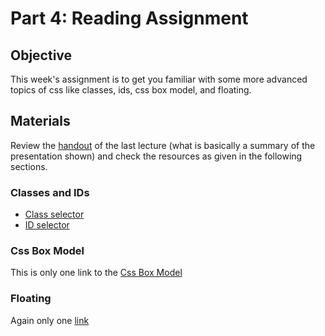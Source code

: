 # Part 4: Reading Assignment

## Objective
This week's assignment is to get you familiar with some more advanced topics of css like classes, ids, css box model, and floating.

## Materials
Review the [handout](AdvancedCssHandout.pdf) of the last lecture (what is basically a summary of the presentation shown) and check the resources as given in the following sections.

### Classes and IDs
- [Class selector](https://www.w3schools.com/cssref/sel_class.asp)
- [ID selector](https://www.w3schools.com/cssref/sel_id.asp)

### Css Box Model
This is only one link to the [Css Box Model](https://www.w3schools.com/css/css_boxmodel.asp)

### Floating
Again only one [link](https://www.w3schools.com/css/css_float.asp)

